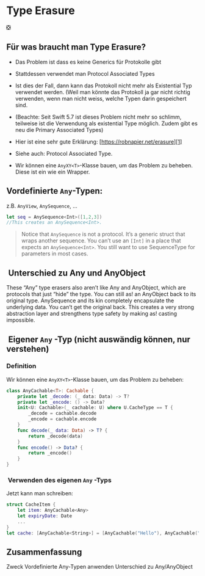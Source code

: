 # Type Erasure
❎

## Für was braucht man Type Erasure?

 - Das Problem ist dass es keine Generics für Protokolle gibt
- Stattdessen verwendet man Protocol Associated Types
- Ist dies der Fall, dann kann das Protokoll nicht mehr als Existential Typ verwendet werden. (Weil man könnte das Protokoll ja gar nicht richtig verwenden, wenn man nicht weiss, welche Typen darin gespeichert sind.
- (Beachte: Seit Swift 5.7 ist dieses Problem nicht mehr so schlimm, teilweise ist die Verwendung als existential Type möglich. Zudem gibt es neu die Primary Associated Types)
				 

- Hier ist eine sehr gute Erklärung: [https://robnapier.net/erasure][1]
- Siehe auch: Protocol Associated Type.

- Wir können eine `AnyXY<T>`-Klasse bauen, um das Problem zu beheben. Diese ist ein wie ein Wrapper.



## Vordefinierte `Any`-Typen:

z.B. `AnyView`, `AnySequence`, …

```swift
let seq = AnySequence<Int>([1,2,3])
//This creates an AnySequence<Int>.
```

> Notice that `AnySequence` is not a protocol. It’s a generic struct that wraps another sequence. You can’t use an `[Int]` in a place that expects an `AnySequence<Int>`. You still want to use SequenceType for parameters in most cases.

##  Unterschied zu Any und AnyObject

These “Any” type erasers also aren’t like Any and AnyObject, which are protocols that just “hide” the type. You can still as! an AnyObject back to its original type. AnySequence and its kin completely encapsulate the underlying data. You can’t get the original back. This creates a very strong abstraction layer and strengthens type safety by making as! casting impossible.


##  Eigener `Any` -Typ (nicht auswändig können, nur verstehen)

### Definition
Wir können eine `AnyXY<T>`-Klasse bauen, um das Problem zu beheben:

```swift
class AnyCachable<T>: Cachable {    
    private let _decode: (_ data: Data) -> T?
    private let _encode: () -> Data?
    init<U: Cachable>(_ cachable: U) where U.CacheType == T {
        _decode = cachable.decode
        _encode = cachable.encode
    }
    func decode(_ data: Data) -> T? {
        return _decode(data)
    }
    func encode() -> Data? {
        return _encode()
    }
}
```


###  Verwenden des eigenen `Any` -Typs

Jetzt kann man schreiben:

```swift
struct CacheItem {
    let item: AnyCachable<Any>
    let expiryDate: Date
    ...
}
let cache: [AnyCachable<String>] = [AnyCachable("Hello"), AnyCachable("World")]
```


## Zusammenfassung
Zweck
Vordefinierte Any-Typen anwenden
Unterschied zu Any/AnyObject

[1]:	https://robnapier.net/erasure